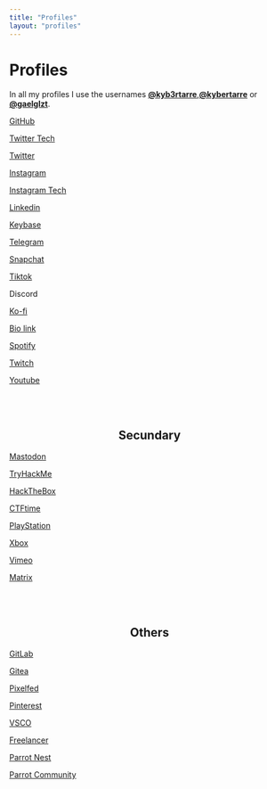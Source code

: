 ```yaml
---
title: "Profiles"
layout: "profiles"
---
```

# Profiles
In all my profiles I use the usernames **[@kyb3rtarre](/profiles/kyb3rtarre)**,**[@kybertarre](/profiles/kyb3rtarre)** or **[@gaelglzt](/profiles/gaelglzt)**.

<!--HTML-->
<div class="container1">
    <a href="https://github.com/kyb3rtarre" rel="noopener noreffer" target="_blank"><div class="box">
        <i class="si si-github fa-2x"></i> <p>GitHub</p>
    </div></a>
    <a href="https://twitter.com/kyb3rtarre" rel="noopener noreffer" target="_blank"><div class="box">
        <i class="fab fa-twitter-square fa-2x"></i> <p>Twitter Tech</p>
    </div></a>
    <a href="https://twitter.com/gaelglzt" rel="noopener noreffer" target="_blank"><div class="box">
        <i class="si si-twitter fa-2x"></i> <p>Twitter</p>
    </div></a>
    <a href="https://instagram.com/gaelglzt" rel="noopener noreffer" target="_blank"><div class="box">
        <i class="si si-instagram fa-2x"></i> <p>Instagram</p>
    </div></a>
    <a href="https://instagram.com/kyb3rtarre" rel="noopener noreffer" target="_blank"><div class="box">
        <i class="fab fa-instagram-square fa-2x"></i> <p>Instagram Tech</p>
    </div></a>
    <a href="https://linkedin.com/in/kyb3rtarre" rel="noopener noreffer" target="_blank"><div class="box">
        <i class="si si-linkedin fa-2x"></i> <p>Linkedin</p>
    </div></a>
    <a href="https://keybase.io/kyb3rtarre" rel="noopener noreffer" target="_blank"><div class="box">
        <i class="si si-keybase fa-2x"></i> <p>Keybase</p>
    </div></a>
    <a href="https://t.me/kyb3rtarre" rel="noopener noreffer" target="_blank"><div class="box">
        <i class="si si-telegram fa-2x"></i> <p>Telegram</p>
    </div></a>
    <a href="https://snapchat.com/add/gaelglezz" rel="noopener noreffer" target="_blank"><div class="box">
        <i class="si si-snapchat fa-2x"></i> <p>Snapchat</p>
    </div></a>
</div>
<div class="container2">
    <a href="https://www.tiktok.com/@gaelglzt" rel="noopener noreffer" target="_blank"><div class="box">
        <i class="si si-tiktok fa-2x"></i> <p>Tiktok</p>
    </div></a>
    <script>function discord_alert(){alert("My Discord user is: kyb3rtarre#9104");}</script><a onclick="discord_alert()" style="cursor: pointer;"><div class="box">
        <i class="si si-discord fa-2x"></i> <p>Discord</p>
    </div></a>
    <a href="https://ko-fi.com/kyb3rtarre" rel="noopener noreffer" target="_blank"><div class="box">
        <i class="si si-kofi fa-2x"></i> <p>Ko-fi</p>
    </div></a>
    <a href="https://gaelkryz.ga"><div class="box">
        <i class="si si-biolink fa-2x"></i> <p>Bio link</p>
    </div></a>
    <a href="https://open.spotify.com/user/3e7zcx4j0yv93iqbv78v4i6kq" rel="noopener noreffer" target="_blank"><div class="box">
        <i class="si si-spotify fa-2x"></i> <p>Spotify</p>
    </div></a>
    <a href="https://twitch.com/kyb3rtarre" rel="noopener noreffer" target="_blank"><div class="box">
        <i class="si si-twitch fa-2x"></i> <p>Twitch</p>
    </div></a>
    <a href="https://www.youtube.com/channel/UC3gvBSZDfgDaDLSWvWAJ5fQ" rel="noopener noreffer" target="_blank"><div class="box">
        <i class="si si-youtube fa-2x"></i> <p>Youtube</p>
    </div></a>
</div>

<br><br>
<h2 style="text-align: center;">Secundary</h2>
<div class="container3">
    <a href="https://mastodon.social/@kyb3rtarre" rel="noopener noreffer" target="_blank"><div class="box">
        <i class="si si-mastodon fa-2x"></i> <p>Mastodon</p>
    </div></a>
    <a href="https://tryhackme.com/p/kyb3rtarre" rel="noopener noreffer" target="_blank"><div class="box">
        <i class="si si-tryhackme fa-2x"></i> <p>TryHackMe</p>
    </div></a>
    <a href="https://app.hackthebox.eu/users/13569" rel="noopener noreffer" target="_blank"><div class="box">
        <i class="si si-hackthebox fa-2x"></i> <p>HackTheBox</p>
    </div></a>
    <a href="https://ctftime.org/user/115253" rel="noopener noreffer" target="_blank"><div class="box">
        <i class="fas fa-flag fa-2x"></i> <p>CTFtime</p>
    </div></a>
    <a href="https://psnprofiles.com/kyb3rtarre" rel="noopener noreffer" target="_blank"><div class="box">
        <i class="si si-playstation fa-2x"></i> <p>PlayStation</p>
    </div></a>
    <a href="https://www.xboxgamertag.com/search/kyb3rtarre" rel="noopener noreffer" target="_blank"><div class="box">
        <i class="si si-xbox fa-2x"></i> <p>Xbox</p>
    </div></a>
    <a href="https://vimeo.com/kyb3rtarre" rel="noopener noreffer" target="_blank"><div class="box">
        <i class="si si-vimeo fa-2x"></i> <p>Vimeo</p>
    </div></a>
    <a href="https://matrix.to/#/@kyb3rtarre:matrix.org" rel="noopener noreffer" target="_blank"><div class="box">
        <i class="si si-matrix fa-2x"></i> <p>Matrix</p>
    </div></a>
</div>

<br><br>
<h2 style="text-align: center;">Others</h2>
<div class="container4">
    <a href="https://gitlab.com/kyb3rtarre" rel="noopener noreffer" target="_blank"><div class="box">
        <i class="si si-gitlab fa-2x"></i> <p>GitLab</p>
    </div></a>
    <a href="https://gitea.com/kyb3rtarre" rel="noopener noreffer" target="_blank"><div class="box">
        <i class="si si-gitea fa-2x"></i> <p>Gitea</p>
    </div></a>
    <a href="https://pixelfed.social/kyb3rtarre" rel="noopener noreffer" target="_blank"><div class="box">
        <i class="si si-insomnia fa-2x"></i> <p>Pixelfed</p>
    </div></a>
    <a href="https://www.pinterest.com/gaelkryz" rel="noopener noreffer" target="_blank"><div class="box">
        <i class="si si-pinterest fa-2x"></i> <p>Pinterest</p>
    </div></a>
    <a href="https://vsco.co/gaelkryz" rel="noopener noreffer" target="_blank"><div class="box">
        <i class="si si-vsco fa-2x"></i> <p>VSCO</p>
    </div></a>
    <a href="https://www.freelancer.com/u/kyb3rtarre" rel="noopener noreffer" target="_blank"><div class="box">
        <i class="si si-freelancer fa-2x"></i> <p>Freelancer</p>
    </div></a>
    <a href="https://nest.parrotsec.org/kyb3rtarre" rel="noopener noreffer" target="_blank"><div class="box">
        <i class="si si-linux fa-2x"></i> <p>Parrot Nest</p>
    </div></a>
    <a href="https://community.parrotsec.org/u/kyb3rtarre" rel="noopener noreffer" target="_blank"><div class="box">
        <i class="si si-linux fa-2x"></i> <p>Parrot Community</p>
    </div></a>
</div>

